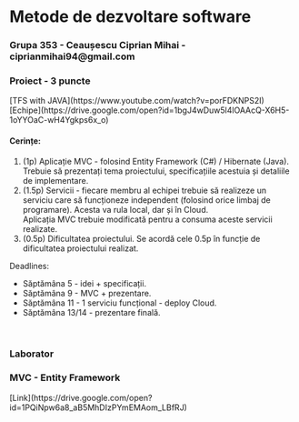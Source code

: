 <h1> Metode de dezvoltare software </h1>

<h3>Grupa 353 - Ceaușescu Ciprian Mihai - ciprianmihai94@gmail.com</h3>

<h3>Proiect - 3 puncte</h3>
[TFS with JAVA](https://www.youtube.com/watch?v=porFDKNPS2I)
<br>
[Echipe](https://drive.google.com/open?id=1bgJ4wDuw5l4lOAAcQ-X6H5-1oYYOaC-wH4Ygkps6x_o)
<h4>Cerințe:</h4>
<ol>
  <li>
    (1p) Aplicație MVC - folosind Entity Framework (C#) / Hibernate (Java).
    <br>
    Trebuie să prezentați tema proiectului, specificațiile acestuia și detaliile de implementare.
  </li>
  <li>
    (1.5p) Servicii - fiecare membru al echipei trebuie să realizeze un serviciu care să funcționeze independent (folosind orice limbaj de programare). Acesta va rula local, dar și în Cloud.
    <br>
    Aplicația MVC trebuie modificată pentru a consuma aceste servicii realizate.
  </li>
  <li>
    (0.5p) Dificultatea proiectului. Se acordă cele 0.5p în funcție de dificultatea proiectului realizat.
  </li>
</ol>
Deadlines: 
<ul>
  <li>Săptămâna 5 - idei + specificații.</li>
  <li>Săptămâna 9 - MVC + prezentare.</li>
  <li>Săptămâna 11 - 1 serviciu funcțional - deploy Cloud.</li>
  <li>Săptămâna 13/14 - prezentare finală.</li>
</ul>
 
<br>
<h3>Laborator</h3>
<h3>MVC - Entity Framework</h3>
[Link](https://drive.google.com/open?id=1PQiNpw6a8_aB5MhDIzPYmEMAom_LBfRJ)

